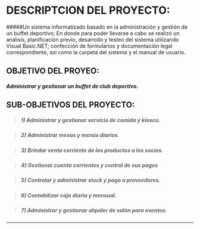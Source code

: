 # DESCRIPTCION DEL PROYECTO:

#####Un sistema informatizado basado en la administración y gestión de un buffet deportivo; En donde para poder llevarse a cabo se realizó un análisis, planificación previo, desarrollo y testeo del sistema utilizando Visual Basic.NET; confección de formularios y documentación legal correspondiente, así como la carpeta del sistema y el manual de usuario.

## OBJETIVO DEL PROYEO:
#####  Administrar y gestionar un buffet de club deportivo.

## SUB-OBJETIVOS DEL PROYECTO:

> ##### 1) Administrar y gestionar servicio de comida y kiosco. 

> ##### 2) Administrar mesas y menús diarios. 

> ##### 3) Brindar venta corriente de los productos a los socios. 

> ##### 4) Gestionar cuenta corrientes y control de sus pagos

> ##### 5) Controlar y administrar stock y pago a proveedores. 

> ##### 6) Contabilizar caja diaria y mensual.

> ##### 7) Administrar y gestionar alquiler de salón para eventos.

------------

